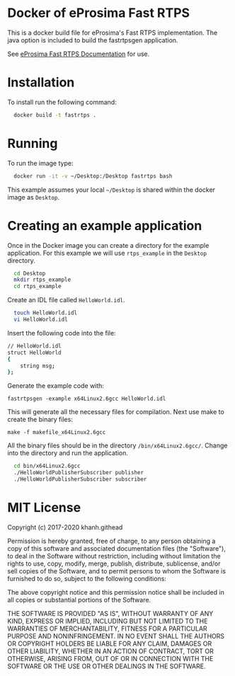 # Docker of eProsima Fast RTPS

This is a docker build file for eProsima's Fast RTPS implementation.  The java option is included to build the fastrtpsgen application.

See [eProsima Fast RTPS Documentation](http://eprosima-fast-rtps.readthedocs.io/en/latest/) for use.

# Installation

To install run the following command:

```bash
  docker build -t fastrtps .
```
# Running

To run the image type:

```bash
  docker run -it -v ~/Desktop:/Desktop fastrtps bash
```

This example assumes your local `~/Desktop` is shared within the docker image as `Desktop`.

# Creating an example application

Once in the Docker image you can create a directory for the example application.  For this example we will use `rtps_example` in the `Desktop` directory.

```bash
  cd Desktop
  mkdir rtps_example
  cd rtps_example
```

Create an IDL file called `HelloWorld.idl`.

```bash
  touch HelloWorld.idl
  vi HelloWorld.idl
```

Insert the following code into the file:

```bash
// HelloWorld.idl
struct HelloWorld
{
    string msg;
};
```

Generate the example code with:

 ```fastrtpsgen -example x64Linux2.6gcc HelloWorld.idl```

This will generate all the necessary files for compilation.  Next use make to create
the binary files:  

```make -f makefile_x64Linux2.6gcc```  

All the binary files should
be in the directory `/bin/x64Linux2.6gcc/`.  Change into the directory and run the
application.

```bash
  cd bin/x64Linux2.6gcc
  ./HelloWorldPublisherSubscriber publisher
  ./HelloWorldPublisherSubscriber subscriber
```

# MIT License

Copyright (c) 2017-2020 khanh.githead

Permission is hereby granted, free of charge, to any person obtaining a copy
of this software and associated documentation files (the "Software"), to deal
in the Software without restriction, including without limitation the rights
to use, copy, modify, merge, publish, distribute, sublicense, and/or sell
copies of the Software, and to permit persons to whom the Software is
furnished to do so, subject to the following conditions:

The above copyright notice and this permission notice shall be included in all
copies or substantial portions of the Software.

THE SOFTWARE IS PROVIDED "AS IS", WITHOUT WARRANTY OF ANY KIND, EXPRESS OR
IMPLIED, INCLUDING BUT NOT LIMITED TO THE WARRANTIES OF MERCHANTABILITY,
FITNESS FOR A PARTICULAR PURPOSE AND NONINFRINGEMENT. IN NO EVENT SHALL THE
AUTHORS OR COPYRIGHT HOLDERS BE LIABLE FOR ANY CLAIM, DAMAGES OR OTHER
LIABILITY, WHETHER IN AN ACTION OF CONTRACT, TORT OR OTHERWISE, ARISING FROM,
OUT OF OR IN CONNECTION WITH THE SOFTWARE OR THE USE OR OTHER DEALINGS IN THE
SOFTWARE.
